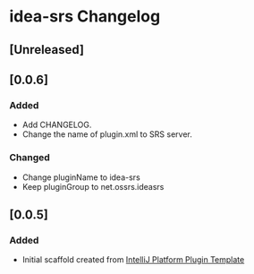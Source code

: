 <!-- Keep a Changelog guide -> https://keepachangelog.com -->

# idea-srs Changelog

## [Unreleased]
## [0.0.6]
### Added
- Add CHANGELOG.
- Change the name of plugin.xml to SRS server.
### Changed
- Change pluginName to idea-srs
- Keep pluginGroup to net.ossrs.ideasrs

## [0.0.5]
### Added
- Initial scaffold created from [IntelliJ Platform Plugin Template](https://github.com/JetBrains/intellij-platform-plugin-template)
